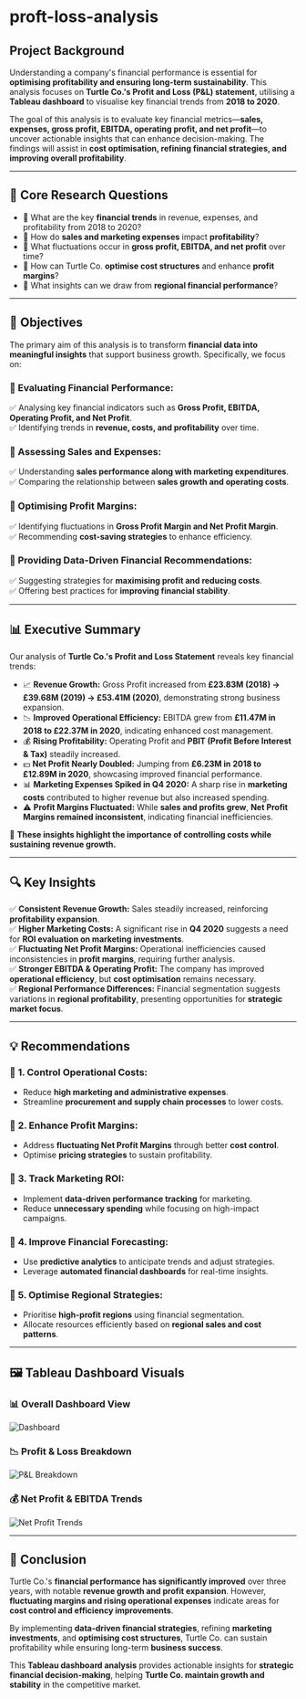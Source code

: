 # proft-loss-analysis

## **Project Background**  

Understanding a company's financial performance is essential for **optimising profitability and ensuring long-term sustainability**. This analysis focuses on **Turtle Co.'s Profit and Loss (P&L) statement**, utilising a **Tableau dashboard** to visualise key financial trends from **2018 to 2020**.  

The goal of this analysis is to evaluate key financial metrics—**sales, expenses, gross profit, EBITDA, operating profit, and net profit**—to uncover actionable insights that can enhance decision-making. The findings will assist in **cost optimisation, refining financial strategies, and improving overall profitability**.  

---

## **📌 Core Research Questions**  
- 🔹 What are the key **financial trends** in revenue, expenses, and profitability from 2018 to 2020?  
- 🔹 How do **sales and marketing expenses** impact **profitability**?  
- 🔹 What fluctuations occur in **gross profit, EBITDA, and net profit** over time?  
- 🔹 How can Turtle Co. **optimise cost structures** and enhance **profit margins**?  
- 🔹 What insights can we draw from **regional financial performance**?  

---

## **🎯 Objectives**  
The primary aim of this analysis is to transform **financial data into meaningful insights** that support business growth. Specifically, we focus on:  

### **📌 Evaluating Financial Performance:**  
✅ Analysing key financial indicators such as **Gross Profit, EBITDA, Operating Profit, and Net Profit**.  
✅ Identifying trends in **revenue, costs, and profitability** over time.  

### **📌 Assessing Sales and Expenses:**  
✅ Understanding **sales performance along with marketing expenditures**.  
✅ Comparing the relationship between **sales growth and operating costs**.  

### **📌 Optimising Profit Margins:**  
✅ Identifying fluctuations in **Gross Profit Margin and Net Profit Margin**.  
✅ Recommending **cost-saving strategies** to enhance efficiency.  

### **📌 Providing Data-Driven Financial Recommendations:**  
✅ Suggesting strategies for **maximising profit and reducing costs**.  
✅ Offering best practices for **improving financial stability**.  

---

## **📊 Executive Summary**  
Our analysis of **Turtle Co.'s Profit and Loss Statement** reveals key financial trends:  

- 📈 **Revenue Growth:** Gross Profit increased from **£23.83M (2018) → £39.68M (2019) → £53.41M (2020)**, demonstrating strong business expansion.  
- 📉 **Improved Operational Efficiency:** EBITDA grew from **£11.47M in 2018 to £22.37M in 2020**, indicating enhanced cost management.  
- 💰 **Rising Profitability:** Operating Profit and **PBIT (Profit Before Interest & Tax)** steadily increased.  
- 💵 **Net Profit Nearly Doubled:** Jumping from **£6.23M in 2018 to £12.89M in 2020**, showcasing improved financial performance.  
- 📊 **Marketing Expenses Spiked in Q4 2020:** A sharp rise in **marketing costs** contributed to higher revenue but also increased spending.  
- ⚠️ **Profit Margins Fluctuated:** While **sales and profits grew**, **Net Profit Margins remained inconsistent**, indicating financial inefficiencies.  

📌 **These insights highlight the importance of controlling costs while sustaining revenue growth.**  

---

## **🔍 Key Insights**  
✅ **Consistent Revenue Growth:** Sales steadily increased, reinforcing **profitability expansion**.  
✅ **Higher Marketing Costs:** A significant rise in **Q4 2020** suggests a need for **ROI evaluation on marketing investments**.  
✅ **Fluctuating Net Profit Margins:** Operational inefficiencies caused inconsistencies in **profit margins**, requiring further analysis.  
✅ **Stronger EBITDA & Operating Profit:** The company has improved **operational efficiency**, but **cost optimisation** remains necessary.  
✅ **Regional Performance Differences:** Financial segmentation suggests variations in **regional profitability**, presenting opportunities for **strategic market focus**.  

---

## **💡 Recommendations**  
### 🔹 **1. Control Operational Costs:**  
   - Reduce **high marketing and administrative expenses**.  
   - Streamline **procurement and supply chain processes** to lower costs.  

### 🔹 **2. Enhance Profit Margins:**  
   - Address **fluctuating Net Profit Margins** through better **cost control**.  
   - Optimise **pricing strategies** to sustain profitability.  

### 🔹 **3. Track Marketing ROI:**  
   - Implement **data-driven performance tracking** for marketing.  
   - Reduce **unnecessary spending** while focusing on high-impact campaigns.  

### 🔹 **4. Improve Financial Forecasting:**  
   - Use **predictive analytics** to anticipate trends and adjust strategies.  
   - Leverage **automated financial dashboards** for real-time insights.  

### 🔹 **5. Optimise Regional Strategies:**  
   - Prioritise **high-profit regions** using financial segmentation.  
   - Allocate resources efficiently based on **regional sales and cost patterns**.  

---

## **🖼️ Tableau Dashboard Visuals**  
### 📊 **Overall Dashboard View**  
![Dashboard](https://github.com/yourusername/repositoryname/blob/main/image.png)  

### 📉 **Profit & Loss Breakdown**  
![P&L Breakdown](https://github.com/yourusername/repositoryname/blob/main/image.png)  

### 💰 **Net Profit & EBITDA Trends**  
![Net Profit Trends](https://github.com/yourusername/repositoryname/blob/main/image.png)  

---

## **🚀 Conclusion**  
Turtle Co.'s **financial performance has significantly improved** over three years, with notable **revenue growth and profit expansion**. However, **fluctuating margins and rising operational expenses** indicate areas for **cost control and efficiency improvements**.  

By implementing **data-driven financial strategies**, refining **marketing investments**, and **optimising cost structures**, Turtle Co. can sustain profitability while ensuring long-term **business success**.  

This **Tableau dashboard analysis** provides actionable insights for **strategic financial decision-making**, helping **Turtle Co. maintain growth and stability** in the competitive market.  
